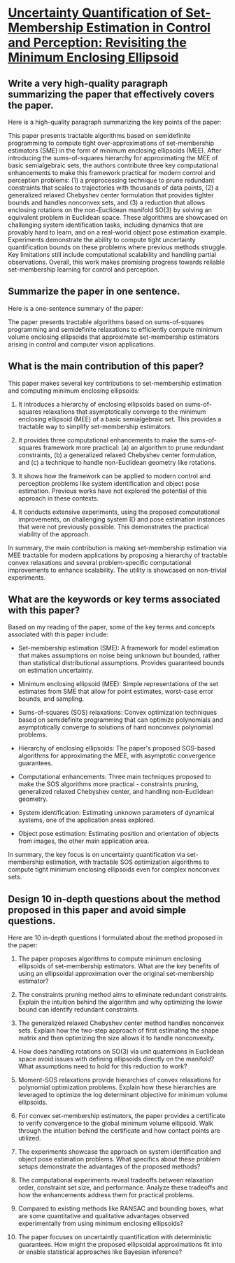 # [Uncertainty Quantification of Set-Membership Estimation in Control and   Perception: Revisiting the Minimum Enclosing Ellipsoid](https://arxiv.org/abs/2311.15962)

## Write a very high-quality paragraph summarizing the paper that effectively covers the paper.

 Here is a high-quality paragraph summarizing the key points of the paper:

This paper presents tractable algorithms based on semidefinite programming to compute tight over-approximations of set-membership estimators (SME) in the form of minimum enclosing ellipsoids (MEE). After introducing the sums-of-squares hierarchy for approximating the MEE of basic semialgebraic sets, the authors contribute three key computational enhancements to make this framework practical for modern control and perception problems: (1) a preprocessing technique to prune redundant constraints that scales to trajectories with thousands of data points, (2) a generalized relaxed Chebyshev center formulation that provides tighter bounds and handles nonconvex sets, and (3) a reduction that allows enclosing rotations on the non-Euclidean manifold SO(3) by solving an equivalent problem in Euclidean space. These algorithms are showcased on challenging system identification tasks, including dynamics that are provably hard to learn, and on a real-world object pose estimation example. Experiments demonstrate the ability to compute tight uncertainty quantification bounds on these problems where previous methods struggle. Key limitations still include computational scalability and handling partial observations. Overall, this work makes promising progress towards reliable set-membership learning for control and perception.


## Summarize the paper in one sentence.

 Here is a one-sentence summary of the paper:

The paper presents tractable algorithms based on sums-of-squares programming and semidefinite relaxations to efficiently compute minimum volume enclosing ellipsoids that approximate set-membership estimators arising in control and computer vision applications.


## What is the main contribution of this paper?

 This paper makes several key contributions to set-membership estimation and computing minimum enclosing ellipsoids:

1. It introduces a hierarchy of enclosing ellipsoids based on sums-of-squares relaxations that asymptotically converge to the minimum enclosing ellipsoid (MEE) of a basic semialgebraic set. This provides a tractable way to simplify set-membership estimators.

2. It provides three computational enhancements to make the sums-of-squares framework more practical: (a) an algorithm to prune redundant constraints, (b) a generalized relaxed Chebyshev center formulation, and (c) a technique to handle non-Euclidean geometry like rotations. 

3. It shows how the framework can be applied to modern control and perception problems like system identification and object pose estimation. Previous works have not explored the potential of this approach in these contexts.  

4. It conducts extensive experiments, using the proposed computational improvements, on challenging system ID and pose estimation instances that were not previously possible. This demonstrates the practical viability of the approach.

In summary, the main contribution is making set-membership estimation via MEE tractable for modern applications by proposing a hierarchy of tractable convex relaxations and several problem-specific computational improvements to enhance scalability. The utility is showcased on non-trivial experiments.


## What are the keywords or key terms associated with this paper?

 Based on my reading of the paper, some of the key terms and concepts associated with this paper include:

- Set-membership estimation (SME): A framework for model estimation that makes assumptions on noise being unknown but bounded, rather than statistical distributional assumptions. Provides guaranteed bounds on estimation uncertainty.

- Minimum enclosing ellipsoid (MEE): Simple representations of the set estimates from SME that allow for point estimates, worst-case error bounds, and sampling.

- Sums-of-squares (SOS) relaxations: Convex optimization techniques based on semidefinite programming that can optimize polynomials and asymptotically converge to solutions of hard nonconvex polynomial problems.

- Hierarchy of enclosing ellipsoids: The paper's proposed SOS-based algorithms for approximating the MEE, with asymptotic convergence guarantees. 

- Computational enhancements: Three main techniques proposed to make the SOS algorithms more practical - constraints pruning, generalized relaxed Chebyshev center, and handling non-Euclidean geometry.

- System identification: Estimating unknown parameters of dynamical systems, one of the application areas explored.

- Object pose estimation: Estimating position and orientation of objects from images, the other main application area.

In summary, the key focus is on uncertainty quantification via set-membership estimation, with tractable SOS optimization algorithms to compute tight minimum enclosing ellipsoids even for complex nonconvex sets.


## Design 10 in-depth questions about the method proposed in this paper and avoid simple questions.

 Here are 10 in-depth questions I formulated about the method proposed in the paper:

1. The paper proposes algorithms to compute minimum enclosing ellipsoids of set-membership estimators. What are the key benefits of using an ellipsoidal approximation over the original set-membership estimator?

2. The constraints pruning method aims to eliminate redundant constraints. Explain the intuition behind the algorithm and why optimizing the lower bound can identify redundant constraints. 

3. The generalized relaxed Chebyshev center method handles nonconvex sets. Explain how the two-step approach of first estimating the shape matrix and then optimizing the size allows it to handle nonconvexity.

4. How does handling rotations on SO(3) via unit quaternions in Euclidean space avoid issues with defining ellipsoids directly on the manifold? What assumptions need to hold for this reduction to work?

5. Moment-SOS relaxations provide hierarchies of convex relaxations for polynomial optimization problems. Explain how these hierarchies are leveraged to optimize the log determinant objective for minimum volume ellipsoids. 

6. For convex set-membership estimators, the paper provides a certificate to verify convergence to the global minimum volume ellipsoid. Walk through the intuition behind the certificate and how contact points are utilized.

7. The experiments showcase the approach on system identification and object pose estimation problems. What specifics about these problem setups demonstrate the advantages of the proposed methods?

8. The computational experiments reveal tradeoffs between relaxation order, constraint set size, and performance. Analyze these tradeoffs and how the enhancements address them for practical problems.

9. Compared to existing methods like RANSAC and bounding boxes, what are some quantitative and qualitative advantages observed experimentally from using minimum enclosing ellipsoids?

10. The paper focuses on uncertaintly quantification with deterministic guarantees. How might the proposed ellipsoidal approximations fit into or enable statistical approaches like Bayesian inference?
